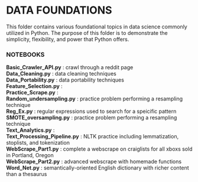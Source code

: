 # DATA FOUNDATIONS
This folder contains various foundational topics in data science commonly utilized in Python. The purpose of this folder is to demonstrate the simplicity, flexibility, and power that Python offers.

### NOTEBOOKS
**Basic_Crawler_API.py** : crawl through a reddit page </br>
**Data_Cleaning.py** : data cleaning techniques </br>
**Data_Portability.py** : data portability techniques</br>
**Feature_Selection.py** : </br>
**Practice_Scrape.py** : </br>
**Random_undersampling.py** : practice problem performing a resampling technique </br>
**Reg_Ex.py** : regular expressions used to search for a speicific pattern </br> 
**SMOTE_oversampling.py** : practice problem performing a resampling technique </br>
**Text_Analytics.py** : </br>
**Text_Processing_Pipeline.py** : NLTK practice including lemmatization, stoplists, and tokenization </br>
**WebScrape_Part1.py** : complete a webscrape on craiglists for all xboxs sold in Portland, Oregon </br> 
**WebScrape_Part2.py** : advanced webscrape with homemade functions</br>
**Word_Net.py** : semantically-oriented English dictionary with richer content than a thesaurus </br>
